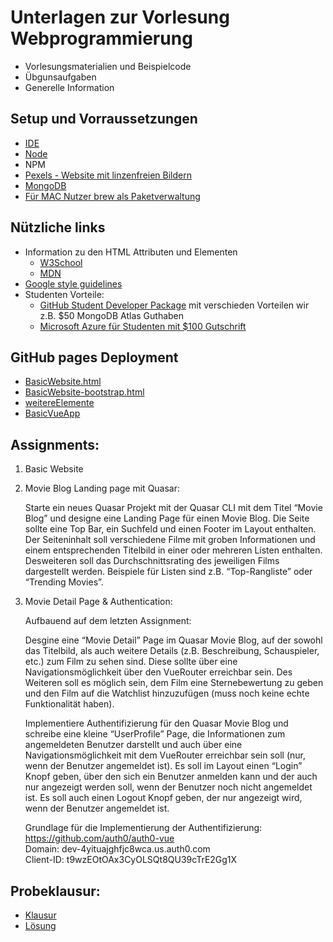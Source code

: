 # Unterlagen zur Vorlesung Webprogrammierung

* Vorlesungsmaterialien und Beispielcode
* Übgunsaufgaben
* Generelle Information

## Setup und Vorraussetzungen

* [IDE](https://code.visualstudio.com/)
* [Node](https://docs.npmjs.com/downloading-and-installing-node-js-and-npm#using-a-node-installer-to-install-nodejs-and-npm)
* NPM
* [Pexels - Website mit linzenfreien Bildern](https://www.pexels.com/de-de/)
* [MongoDB](https://account.mongodb.com/account/login)
* [Für MAC Nutzer brew als Paketverwaltung](https://brew.sh)


## Nützliche links
- Information zu den HTML Attributen und Elementen
  - [W3School](https://www.w3schools.com/html/default.asp)
  - [MDN](https://developer.mozilla.org/en-US/docs/MDN/Writing_guidelines/Writing_style_guide/Code_style_guide/HTML)
- [Google style guidelines](https://google.github.io/styleguide/htmlcssguide.html)
- Studenten Vorteile:
  - [GitHub Student Developer Package](https://education.github.com/pack#offers) mit verschieden Vorteilen wir z.B. $50 MongoDB Atlas Guthaben
  - [Microsoft Azure für Studenten mit $100 Gutschrift](https://azure.microsoft.com/de-de/free/students/)


## GitHub pages Deployment

* [BasicWebsite.html](https://tel21at.github.io/webprogrammierung/Vorlesungsmaterial/html/BasicWebsite.html)
* [BasicWebsite-bootstrap.html](https://tel21at.github.io/webprogrammierung/Vorlesungsmaterial/html/BasicWebsite-bootstrap.html)
* [weitereElemente](https://tel21at.github.io/webprogrammierung/Vorlesungsmaterial/html/weitereElemente.html)
* [BasicVueApp](https://tel21at.github.io/webprogrammierung/Vorlesungsmaterial/Vue.js/index.html)


## Assignments:

1. Basic Website
2. Movie Blog Landing page mit Quasar:

   Starte ein neues Quasar Projekt mit der Quasar CLI mit dem Titel “Movie Blog” und designe eine Landing Page für einen Movie Blog. Die Seite sollte eine Top Bar, ein Suchfeld und einen Footer im Layout enthalten. Der Seiteninhalt soll verschiedene Filme mit groben Informationen und einem entsprechenden Titelbild in einer oder mehreren Listen enthalten. Desweiteren soll das Durchschnittsrating des jeweiligen Films dargestellt werden. Beispiele für Listen sind z.B. “Top-Rangliste” oder “Trending Movies”.

3. Movie Detail Page & Authentication:  

    Aufbauend auf dem letzten Assignment:  

    Desgine eine “Movie Detail” Page im Quasar Movie Blog, auf der sowohl das Titelbild, als auch weitere Details (z.B. Beschreibung, Schauspieler, etc.) zum Film zu sehen sind. Diese sollte über eine Navigationsmöglichkeit über den VueRouter erreichbar sein. Des Weiteren soll es möglich sein, dem Film eine Sternebewertung zu geben und den Film auf die Watchlist hinzuzufügen (muss noch keine echte Funktionalität haben).  

    Implementiere Authentifizierung für den Quasar Movie Blog und schreibe eine kleine “UserProfile” Page, die Informationen zum angemeldeten Benutzer darstellt und auch über eine Navigationsmöglichkeit mit dem VueRouter erreichbar sein soll (nur, wenn der Benutzer angemeldet ist). Es soll im Layout einen “Login” Knopf geben, über den sich ein Benutzer anmelden kann und der auch nur angezeigt werden soll, wenn der Benutzer noch nicht angemeldet ist. Es soll auch einen Logout Knopf geben, der nur angezeigt wird, wenn der Benutzer angemeldet ist.  
    
    Grundlage für die Implementierung der Authentifizierung: https://github.com/auth0/auth0-vue  
    Domain: dev-4yituajghfjc8wca.us.auth0.com  
    Client-ID: t9wzEOtOAx3CyOLSQt8QU39cTrE2Gg1X


## Probeklausur:
- [Klausur](https://github.com/TEL21AT/webprogrammierung/blob/main/Vorlesungsmaterial/Uebungsmaterial/ProbeKlausur.pdf)
- [Lösung](https://github.com/TEL21AT/webprogrammierung/blob/main/Vorlesungsmaterial/Uebungsmaterial/ProbeklausurLoesung.pdf)
